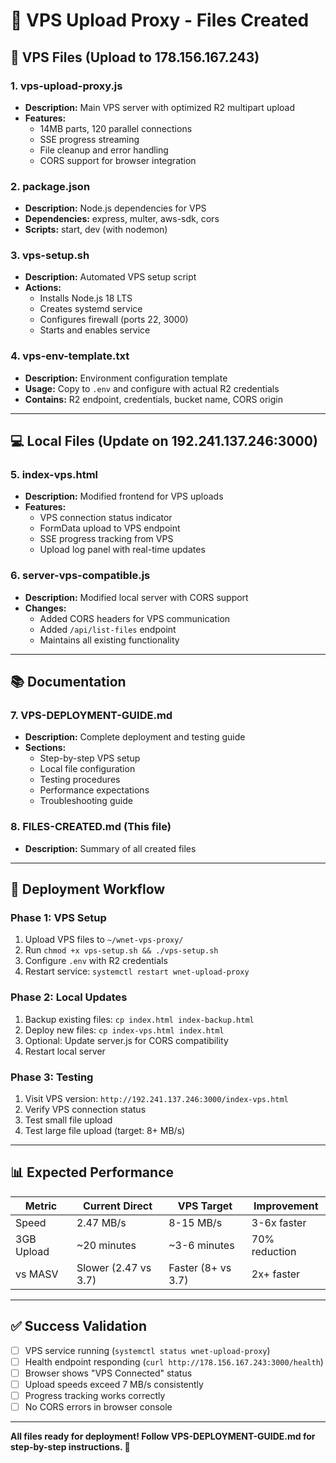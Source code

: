 # 📁 VPS Upload Proxy - Files Created

## **🚀 VPS Files (Upload to 178.156.167.243)**

### **1. vps-upload-proxy.js**
- **Description:** Main VPS server with optimized R2 multipart upload
- **Features:** 
  - 14MB parts, 120 parallel connections
  - SSE progress streaming
  - File cleanup and error handling
  - CORS support for browser integration

### **2. package.json**
- **Description:** Node.js dependencies for VPS
- **Dependencies:** express, multer, aws-sdk, cors
- **Scripts:** start, dev (with nodemon)

### **3. vps-setup.sh**
- **Description:** Automated VPS setup script
- **Actions:**
  - Installs Node.js 18 LTS
  - Creates systemd service
  - Configures firewall (ports 22, 3000)
  - Starts and enables service

### **4. vps-env-template.txt**
- **Description:** Environment configuration template
- **Usage:** Copy to `.env` and configure with actual R2 credentials
- **Contains:** R2 endpoint, credentials, bucket name, CORS origin

---

## **💻 Local Files (Update on 192.241.137.246:3000)**

### **5. index-vps.html**
- **Description:** Modified frontend for VPS uploads
- **Features:**
  - VPS connection status indicator
  - FormData upload to VPS endpoint
  - SSE progress tracking from VPS
  - Upload log panel with real-time updates

### **6. server-vps-compatible.js**
- **Description:** Modified local server with CORS support
- **Changes:**
  - Added CORS headers for VPS communication
  - Added `/api/list-files` endpoint
  - Maintains all existing functionality

---

## **📚 Documentation**

### **7. VPS-DEPLOYMENT-GUIDE.md**
- **Description:** Complete deployment and testing guide
- **Sections:**
  - Step-by-step VPS setup
  - Local file configuration
  - Testing procedures
  - Performance expectations
  - Troubleshooting guide

### **8. FILES-CREATED.md** (This file)
- **Description:** Summary of all created files

---

## **🔄 Deployment Workflow**

### **Phase 1: VPS Setup**
1. Upload VPS files to `~/wnet-vps-proxy/`
2. Run `chmod +x vps-setup.sh && ./vps-setup.sh`
3. Configure `.env` with R2 credentials
4. Restart service: `systemctl restart wnet-upload-proxy`

### **Phase 2: Local Updates**
1. Backup existing files: `cp index.html index-backup.html`
2. Deploy new files: `cp index-vps.html index.html`
3. Optional: Update server.js for CORS compatibility
4. Restart local server

### **Phase 3: Testing**
1. Visit VPS version: `http://192.241.137.246:3000/index-vps.html`
2. Verify VPS connection status
3. Test small file upload
4. Test large file upload (target: 8+ MB/s)

---

## **📊 Expected Performance**

| Metric | Current Direct | VPS Target | Improvement |
|--------|---------------|------------|-------------|
| Speed | 2.47 MB/s | 8-15 MB/s | 3-6x faster |
| 3GB Upload | ~20 minutes | ~3-6 minutes | 70% reduction |
| vs MASV | Slower (2.47 vs 3.7) | Faster (8+ vs 3.7) | 2x+ faster |

---

## **✅ Success Validation**

- [ ] VPS service running (`systemctl status wnet-upload-proxy`)
- [ ] Health endpoint responding (`curl http://178.156.167.243:3000/health`)
- [ ] Browser shows "VPS Connected" status
- [ ] Upload speeds exceed 7 MB/s consistently
- [ ] Progress tracking works correctly
- [ ] No CORS errors in browser console

---

**All files ready for deployment! Follow VPS-DEPLOYMENT-GUIDE.md for step-by-step instructions. 🚀** 